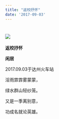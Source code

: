 ```yaml
---
title: "返校抒怀"
date: '2017-09-03'
---
```

  #  ![](/images/heshui.jpg)
  
  **返校抒怀**
  
  **闲居**

  2017.09.03于达州火车站

淫雨霏霏雾蒙蒙， 

绿水群山轻纱笼。 

又是一季离别意， 

功成名就论英雄。 
 
